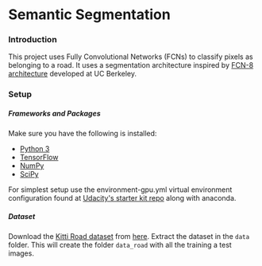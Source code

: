 # Semantic Segmentation
### Introduction
This project uses Fully Convolutional Networks (FCNs) to classify pixels as belonging to a road. It uses a segmentation architecture inspired by [FCN-8 architecture](https://people.eecs.berkeley.edu/~jonlong/long_shelhamer_fcn.pdf) developed at UC Berkeley.

### Setup
##### Frameworks and Packages
Make sure you have the following is installed:
 - [Python 3](https://www.python.org/)
 - [TensorFlow](https://www.tensorflow.org/)
 - [NumPy](http://www.numpy.org/)
 - [SciPy](https://www.scipy.org/)

 For simplest setup use the environment-gpu.yml virtual environment configuration found at [Udacity's starter kit repo](https://github.com/udacity/CarND-Term1-Starter-Kit) along with anaconda. 
##### Dataset
Download the [Kitti Road dataset](http://www.cvlibs.net/datasets/kitti/eval_road.php) from [here](http://www.cvlibs.net/download.php?file=data_road.zip).  Extract the dataset in the `data` folder.  This will create the folder `data_road` with all the training a test images.

